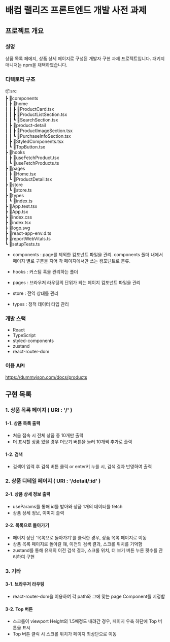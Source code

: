 # 배컴 랠리즈 프론트엔드 개발 사전 과제

## 프로젝트 개요

### 설명
상품 목록 페에지, 상품 상세 페이지로 구성된 개발자 구현 과제 프로젝트입니다. 패키지 매니저는 npm을 채택하였습니다.

### 디렉토리 구조
 📦src <br/>
 ┣ 📂components <br/>
 ┃ ┣ 📂home <br/>
 ┃ ┃ ┣ 📜ProductCard.tsx <br/>
 ┃ ┃ ┣ 📜ProductListSection.tsx <br/>
 ┃ ┃ ┗ 📜SearchSection.tsx <br/>
 ┃ ┣ 📂product-detail <br/>
 ┃ ┃ ┣ 📜ProductImageSection.tsx <br/>
 ┃ ┃ ┗ 📜PurchaseInfoSection.tsx <br/>
 ┃ ┣ 📜StyledComponents.tsx <br/>
 ┃ ┗ 📜TopButton.tsx <br/>
 ┣ 📂hooks <br/>
 ┃ ┣ 📜useFetchProduct.tsx <br/>
 ┃ ┗ 📜useFetchProducts.ts <br/>
 ┣ 📂pages <br/>
 ┃ ┣ 📜Home.tsx <br/>
 ┃ ┗ 📜ProductDetail.tsx <br/>
 ┣ 📂store <br/>
 ┃ ┗ 📜store.ts <br/>
 ┣ 📂types <br/>
 ┃ ┗ 📜index.ts <br/>
 ┣ 📜App.test.tsx <br/>
 ┣ 📜App.tsx <br/>
 ┣ 📜index.css <br/>
 ┣ 📜index.tsx <br/>
 ┣ 📜logo.svg <br/>
 ┣ 📜react-app-env.d.ts <br/>
 ┣ 📜reportWebVitals.ts <br/>
 ┗ 📜setupTests.ts <br/>


 - components : page를 제외한 컴포넌트 파일을 관리. components 폴더 내에서 페이지 별로 구분을 지어 각 페이지에서만 쓰는 컴포넌트로 분류. 

 - hooks : 커스텀 훅을 관리하는 폴더 

 - pages : 브라우저 라우팅의 단위가 되는 페이지 컴포넌트 파일을 관리

 - store : 전역 상태를 관리

 - types : 정적 데이터 타입 관리


 ### 개발 스택
 
 - React
 - TypeScript 
 - styled-components
 - zustand
 - react-router-dom


 ### 이용 API 
 https://dummyjson.com/docs/products
 
 ## 구현 목록

 ### 1. 상품 목록 페이지 ( URI : '/' )

#### 1-1. 상품 목록 출력
  - 처음 접속 시 전체 상품 중 10개만 출력
  - 더 표시할 상품 있을 경우 더보기 버튼을 눌러 10개씩 추가로 출력

#### 1-2. 검색
  - 검색어 입력 후 검색 버튼 클릭 or enter키 누를 시, 검색 결과 반영하여 출력


### 2. 상품 디테일 페이지 ( URI : '/detail/:id' )

#### 2-1. 상품 상세 정보 출력
- useParams를 통해 id를 받아와 상품 1개의 데이터를 fetch
- 상품 상세 정보, 이미지 출력

#### 2-2. 목록으로 돌아가기
 - 페이지 상단 '목록으로 돌아가기'를 클릭한 경우, 상품 목록 페이지로 이동
 - 상품 목록 페이지로 돌아갈 떄, 이전의 검색 결과, 스크롤 위치를 기억함
 - zustand를 통해 유저의 이전 검색 결과, 스크롤 위치, 더 보기 버튼 누른 횟수를 관리하여 구현 


 ### 3. 기타 
  #### 3-1. 브라우저 라우팅 
  - react-router-dom을 이용하여 각 path와 그에 맞는 page Component를 지정함

  #### 3-2. Top 버튼
  - 스크롤이 viewport Height의 1.5배정도 내려간 경우, 페이지 우측 하단에 Top 버튼을 표시
  - Top 버튼 클릭 시 스크롤 위치가 페이지 최상단으로 이동